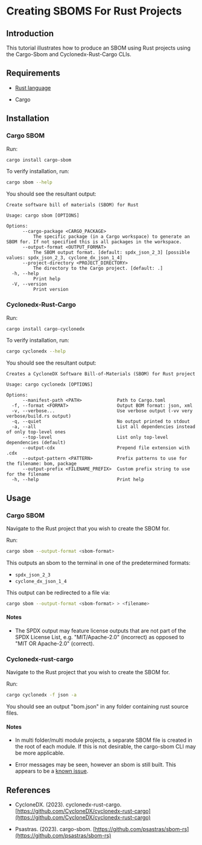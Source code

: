 # Creating SBOMS For Rust Projects

## Introduction

This tutorial illustrates how to produce an SBOM using Rust projects using the Cargo-Sbom and Cyclonedx-Rust-Cargo CLIs.

## Requirements

* [Rust language](https://www.rust-lang.org/tools/install)

* Cargo

## Installation

### Cargo SBOM

Run:

```bash
cargo install cargo-sbom
```

To verify installation, run:

```bash
cargo sbom --help
```

You should see the resultant output:

```
Create software bill of materials (SBOM) for Rust

Usage: cargo sbom [OPTIONS]

Options:
      --cargo-package <CARGO_PACKAGE>
          The specific package (in a Cargo workspace) to generate an SBOM for. If not specified this is all packages in the workspace.
      --output-format <OUTPUT_FORMAT>
          The SBOM output format. [default: spdx_json_2_3] [possible values: spdx_json_2_3, cyclone_dx_json_1_4]
      --project-directory <PROJECT_DIRECTORY>
          The directory to the Cargo project. [default: .]
  -h, --help
          Print help
  -V, --version
          Print version

```

### Cyclonedx-Rust-Cargo

Run:

```bash
cargo install cargo-cyclonedx
```

To verify installation, run:

```bash
cargo cyclonedx --help
```

You should see the resultant output:

```
Creates a CycloneDX Software Bill-of-Materials (SBOM) for Rust project

Usage: cargo cyclonedx [OPTIONS]

Options:
      --manifest-path <PATH>             Path to Cargo.toml
  -f, --format <FORMAT>                  Output BOM format: json, xml
  -v, --verbose...                       Use verbose output (-vv very verbose/build.rs output)
  -q, --quiet                            No output printed to stdout
  -a, --all                              List all dependencies instead of only top-level ones
      --top-level                        List only top-level dependencies (default)
      --output-cdx                       Prepend file extension with .cdx
      --output-pattern <PATTERN>         Prefix patterns to use for the filename: bom, package
      --output-prefix <FILENAME_PREFIX>  Custom prefix string to use for the filename
  -h, --help                             Print help

```
## Usage

### Cargo SBOM

Navigate to the Rust project that you wish to create the SBOM for.

Run:

```bash
cargo sbom --output-format <sbom-format>
```

This outputs an sbom to the terminal in one of the predetermined formats:

* ```spdx_json_2_3```
* ```cyclone_dx_json_1_4```

This output can be redirected to a file via:

```bash
cargo sbom --output-format <sbom-format> > <filename>
```

#### Notes

* The SPDX output may feature license outputs that are not part of the SPDX License List, e.g. "MIT/Apache-2.0" (incorrect) as opposed to "MIT OR Apache-2.0" (correct).

### Cyclonedx-rust-cargo

Navigate to the Rust project that you wish to create the SBOM for.

Run:

```bash
cargo cyclonedx -f json -a
```

You should see an output "bom.json" in any folder containing rust source files.

#### Notes

* In multi folder/multi module projects, a separate SBOM file is created in the root of each module. If this is not desirable, the cargo-sbom CLI may be more applicable.

* Error messages may be seen, however an sbom is still built. This appears to be a [known issue](https://github.com/CycloneDX/cyclonedx-rust-cargo/compare/main...ctron:cyclonedx-rust-cargo:feature/improve_logs_1).



## References

* CycloneDX. (2023). cyclonedx-rust-cargo. [https://github.com/CycloneDX/cyclonedx-rust-cargo](https://github.com/CycloneDX/cyclonedx-rust-cargo)

* Psastras. (2023). cargo-sbom. [https://github.com/psastras/sbom-rs](https://github.com/psastras/sbom-rs)